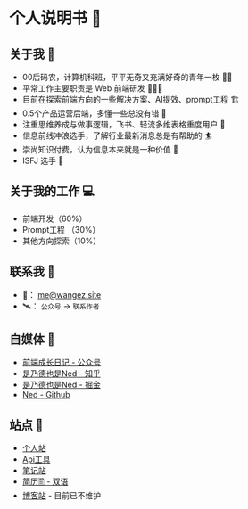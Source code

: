 # 个人说明书 📖
## 关于我 🪪
- 00后码农，计算机科班，平平无奇又充满好奇的青年一枚 🙋‍♂️
- 平常工作主要职责是 Web 前端研发 🧑🏻‍💻
- 目前在探索前端方向的一些解决方案、AI提效、prompt工程 🏗️
- 0.5个产品运营后端，多懂一些总没有错 🥫
- 注重思维养成与做事逻辑，飞书、轻流多维表格重度用户 👤
- 信息前线冲浪选手，了解行业最新消息总是有帮助的 🏄
- 崇尚知识付费，认为信息本来就是一种价值 💸
- ISFJ 选手 🫥

## 关于我的工作 💻︎

- 前端开发（60%）
- Prompt工程 （30%）
- 其他方向探索（10%）

## 联系我 🤳

- 📮： me@wangez.site
- 🛰️： `公众号` -> `联系作者`

## 自媒体 📇

- [前端成长日记 - 公众号](https://img.wangez.site/img/wxgzh.jpg)
- [是乃德也是Ned - 知乎](https://www.zhihu.com/people/isned)
- [是乃德也是Ned - 掘金](https://juejin.cn/user/105972016875911)
- [Ned - Github](https://github.com/wangenze267)

## 站点 🔖

- [个人站](https://www.wangez.site)
- [Api工具](https://tools.wangez.site)
- [笔记站](https://note.wangez.site)
- [简历🖺 - 双语](https://resume.wangez.site)
- [博客站](https://blog.wangez.site) - 目前已不维护